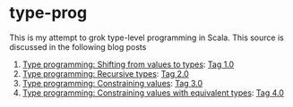 type-prog
=========

This is my attempt to grok type-level programming in Scala.  This source is discussed in the following blog posts

1. [Type programming: Shifting from values to types](http://proseand.co.nz/2014/02/17/type-programming-shifting-from-values-to-types/): [Tag 1.0](https://github.com/joescii/type-prog/tree/1.0)
2. [Type programming: Recursive types](http://proseand.co.nz/2014/03/10/type-programming-recursive-types/): [Tag 2.0](https://github.com/joescii/type-prog/tree/2.0)
3. [Type programming: Constraining values](http://proseand.co.nz/2014/03/17/type-programming-constraining-values): [Tag 3.0](https://github.com/joescii/type-prog/tree/3.0)
4. [Type programming: Constraining values with equivalent types](http://proseand.co.nz/2014/03/24/type-programming-constraining-values-with-equivalent-types): [Tag 4.0](https://github.com/joescii/type-prog/tree/4.0)